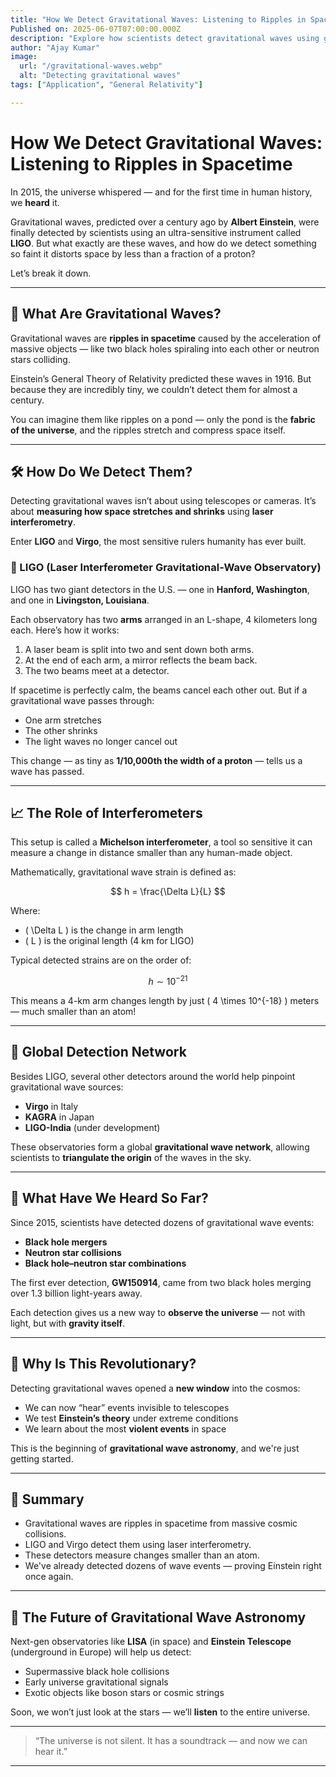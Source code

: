 ```yaml
---
title: "How We Detect Gravitational Waves: Listening to Ripples in Spacetime"
Published on: 2025-06-07T07:00:00.000Z
description: "Explore how scientists detect gravitational waves using giant lasers and mirrors. Understand how LIGO and Virgo listen to black hole collisions across the cosmos."
author: "Ajay Kumar"
image:
  url: "/gravitational-waves.webp"
  alt: "Detecting gravitational waves"
tags: ["Application", "General Relativity"]

---
```


# How We Detect Gravitational Waves: Listening to Ripples in Spacetime

In 2015, the universe whispered — and for the first time in human history, we **heard** it.

Gravitational waves, predicted over a century ago by **Albert Einstein**, were finally detected by scientists using an ultra-sensitive instrument called **LIGO**. But what exactly are these waves, and how do we detect something so faint it distorts space by less than a fraction of a proton?

Let’s break it down.

---

## 🌌 What Are Gravitational Waves?

Gravitational waves are **ripples in spacetime** caused by the acceleration of massive objects — like two black holes spiraling into each other or neutron stars colliding.

Einstein’s General Theory of Relativity predicted these waves in 1916. But because they are incredibly tiny, we couldn’t detect them for almost a century.

You can imagine them like ripples on a pond — only the pond is the **fabric of the universe**, and the ripples stretch and compress space itself.

---

## 🛠️ How Do We Detect Them?

Detecting gravitational waves isn’t about using telescopes or cameras. It’s about **measuring how space stretches and shrinks** using **laser interferometry**.

Enter **LIGO** and **Virgo**, the most sensitive rulers humanity has ever built.

### 🧪 LIGO (Laser Interferometer Gravitational-Wave Observatory)

LIGO has two giant detectors in the U.S. — one in **Hanford, Washington**, and one in **Livingston, Louisiana**.

Each observatory has two **arms** arranged in an L-shape, 4 kilometers long each. Here’s how it works:

1. A laser beam is split into two and sent down both arms.
2. At the end of each arm, a mirror reflects the beam back.
3. The two beams meet at a detector.

If spacetime is perfectly calm, the beams cancel each other out. But if a gravitational wave passes through:

- One arm stretches
- The other shrinks
- The light waves no longer cancel out

This change — as tiny as **1/10,000th the width of a proton** — tells us a wave has passed.

---

## 📈 The Role of Interferometers

This setup is called a **Michelson interferometer**, a tool so sensitive it can measure a change in distance smaller than any human-made object.

Mathematically, gravitational wave strain is defined as:

$$
h = \frac{\Delta L}{L}
$$

Where:

- \( \Delta L \) is the change in arm length
- \( L \) is the original length (4 km for LIGO)

Typical detected strains are on the order of:

$$
h \sim 10^{-21}
$$

This means a 4-km arm changes length by just \( 4 \times 10^{-18} \) meters — much smaller than an atom!

---

## 🔭 Global Detection Network

Besides LIGO, several other detectors around the world help pinpoint gravitational wave sources:

- **Virgo** in Italy
- **KAGRA** in Japan
- **LIGO-India** (under development)

These observatories form a global **gravitational wave network**, allowing scientists to **triangulate the origin** of the waves in the sky.

---

## 🌌 What Have We Heard So Far?

Since 2015, scientists have detected dozens of gravitational wave events:

- **Black hole mergers**
- **Neutron star collisions**
- **Black hole–neutron star combinations**

The first ever detection, **GW150914**, came from two black holes merging over 1.3 billion light-years away.

Each detection gives us a new way to **observe the universe** — not with light, but with **gravity itself**.

---

## 🤯 Why Is This Revolutionary?

Detecting gravitational waves opened a **new window** into the cosmos:

- We can now “hear” events invisible to telescopes
- We test **Einstein’s theory** under extreme conditions
- We learn about the most **violent events** in space

This is the beginning of **gravitational wave astronomy**, and we're just getting started.

---

## 🧠 Summary

- Gravitational waves are ripples in spacetime from massive cosmic collisions.
- LIGO and Virgo detect them using laser interferometry.
- These detectors measure changes smaller than an atom.
- We've already detected dozens of wave events — proving Einstein right once again.

---

## 🚀 The Future of Gravitational Wave Astronomy

Next-gen observatories like **LISA** (in space) and **Einstein Telescope** (underground in Europe) will help us detect:

- Supermassive black hole collisions
- Early universe gravitational signals
- Exotic objects like boson stars or cosmic strings

Soon, we won’t just look at the stars — we’ll **listen** to the entire universe.

---

> “The universe is not silent. It has a soundtrack — and now we can hear it.”

---
